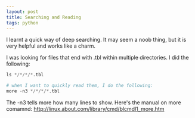 ```yaml
---
layout: post
title: Searching and Reading
tags: python
---
```

I learnt a quick way of deep searching. It may seem a noob thing, but it is very helpful and works like a charm. 

I was looking for files that end with .tbl within multiple directories. I did the following: 

~~~python
ls */*/*/*.tbl

# when I want to quickly read them, I do the following:
more -n3 */*/*/*.tbl
~~~

The -n3 tells more how many lines to show. Here's the manual on more comamnd: http://linux.about.com/library/cmd/blcmdl1_more.htm